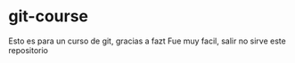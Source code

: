 # git-course
Esto es para un curso de git, gracias a fazt
Fue muy facil, salir no sirve este repositorio
